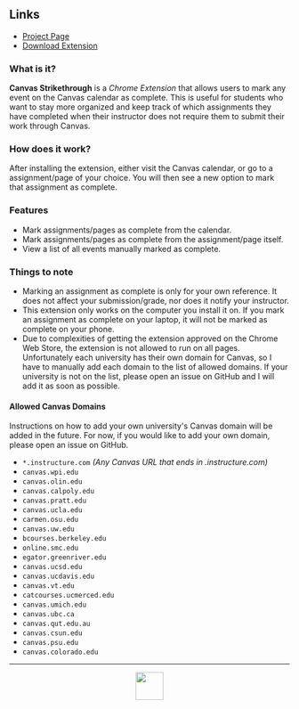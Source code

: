## Links
- [Project Page](https://daniel.stoiber.network/project/canvas-strikethrough)
- [Download Extension](https://chrome.google.com/webstore/detail/canvas-strikethrough/cnohgbfhedbjkglpkfbjhiikjemcjhng)

### What is it?
__Canvas Strikethrough__ is a *Chrome Extension* that allows users to mark any event on the Canvas calendar as complete. This is useful for students who want to stay more organized and keep track of which assignments they have completed when their instructor does not require them to submit their work through Canvas.

### How does it work?
After installing the extension, either visit the Canvas calendar, or go to a assignment/page of your choice. You will then see a new option to mark that assignment as complete.

### Features
- Mark assignments/pages as complete from the calendar.
- Mark assignments/pages as complete from the assignment/page itself.
- View a list of all events manually marked as complete.

### Things to note
- Marking an assignment as complete is only for your own reference. It does not affect your submission/grade, nor does it notify your instructor.
- This extension only works on the computer you install it on. If you mark an assignment as complete on your laptop, it will not be marked as complete on your phone.
- Due to complexities of getting the extension approved on the Chrome Web Store, the extension is not allowed to run on all pages. Unfortunately each university has their own domain for Canvas, so I have to manually add each domain to the list of allowed domains. If your university is not on the list, please open an issue on GitHub and I will add it as soon as possible.

#### Allowed Canvas Domains
Instructions on how to add your own university's Canvas domain will be added in the future. For now, if you would like to add your own domain, please open an issue on GitHub.
- `*.instructure.com` *(Any Canvas URL that ends in .instructure.com)*
- `canvas.wpi.edu`
- `canvas.olin.edu`
- `canvas.calpoly.edu`
- `canvas.pratt.edu`
- `canvas.ucla.edu`
- `carmen.osu.edu`
- `canvas.uw.edu`
- `bcourses.berkeley.edu`
- `online.smc.edu`
- `egator.greenriver.edu`
- `canvas.ucsd.edu`
- `canvas.ucdavis.edu`
- `canvas.vt.edu`
- `catcourses.ucmerced.edu`
- `canvas.umich.edu`
- `canvas.ubc.ca`
- `canvas.qut.edu.au`
- `canvas.csun.edu`
- `canvas.psu.edu`
- `canvas.colorado.edu`

---
[<img src="https://da-stoi.github.io/portfolio-assets/assets/chromeWebStore/availableDark.png" style="display: block; margin-left: auto; margin-right: auto;" height="50"/>](https://chrome.google.com/webstore/detail/canvas-strikethrough/cnohgbfhedbjkglpkfbjhiikjemcjhng)